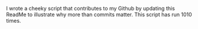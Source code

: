 I wrote a cheeky script that contributes to my Github by updating this ReadMe to illustrate why more than commits matter. This script has run 1010 times.